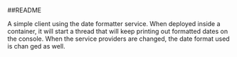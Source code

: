 ##README

A simple client using the date formatter service. When deployed inside a container, 
 it will start a thread that will keep printing out formatted dates on the console.  When the service providers are changed, the date format used is chan ged as well.
 
 
 
